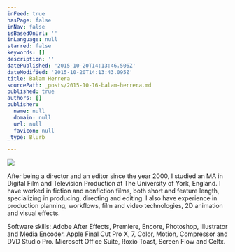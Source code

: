 ```yaml
---
inFeed: true
hasPage: false
inNav: false
isBasedOnUrl: ''
inLanguage: null
starred: false
keywords: []
description: ''
datePublished: '2015-10-20T14:13:46.506Z'
dateModified: '2015-10-20T14:13:43.095Z'
title: Balam Herrera
sourcePath: _posts/2015-10-16-balam-herrera.md
published: true
authors: []
publisher:
  name: null
  domain: null
  url: null
  favicon: null
_type: Blurb

---
```

![](https://the-grid-user-content.s3-us-west-2.amazonaws.com/72bfe8c9-10d4-4795-a5f1-5be5301f575f.jpg)

After being a director and an editor since the year 2000, I studied an MA in Digital Film and Television Production at The University of York, England. I have worked in fiction and nonfiction films, both short and feature length, specializing in producing, directing and editing. I also have experience in production planning, workflows, film and video technologies, 2D animation and visual effects.

Software skills: Adobe After Effects, Premiere, Encore, Photoshop, Illustrator and Media Encoder. Apple Final Cut Pro X, 7, Color, Motion, Compressor and DVD Studio Pro. Microsoft Office Suite, Roxio Toast, Screen Flow and Celtx.